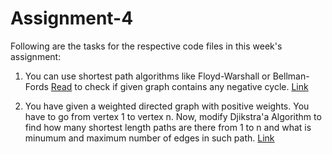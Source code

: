 # Assignment-4

Following are the tasks for the respective code files in this week's assignment:

1. You can use shortest path algorithms like Floyd-Warshall or Bellman-Fords [Read](https://cp-algorithms.com/graph/finding-negative-cycle-in-graph.html) to check if given graph contains any negative cycle. [Link](https://cses.fi/problemset/task/1197)

2. You have given a weighted directed graph with positive weights. You have to go from vertex 1 to vertex n. Now, modify Djikstra'a Algorithm to find how many shortest length paths are there from 1 to n and what is minumum and maximum number of edges in such path. [Link](https://cses.fi/problemset/task/1202)
